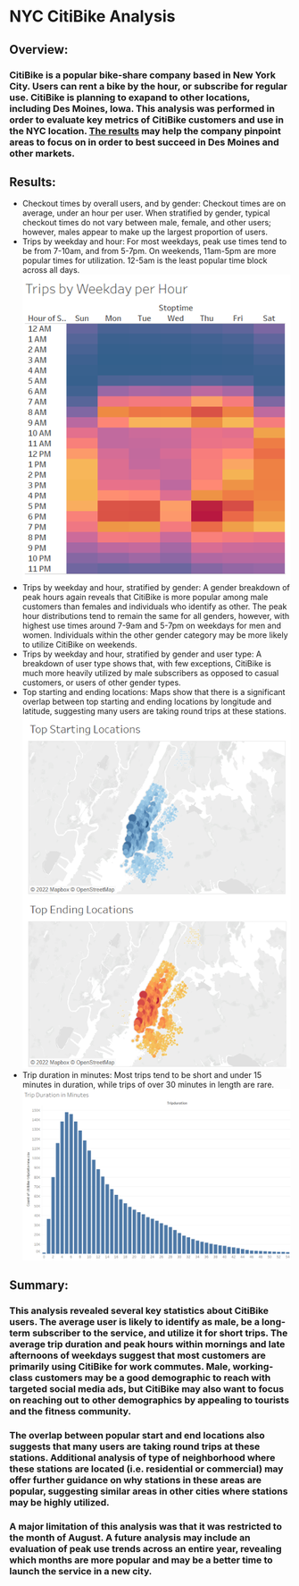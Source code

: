# NYC CitiBike Analysis 

## Overview:
### CitiBike is  a popular bike-share company based in New York City. Users can rent a bike by the hour, or subscribe for regular use. CitiBike is planning to exapand to other locations, including Des Moines, Iowa. This analysis was performed in order to evaluate key metrics of CitiBike customers and use in the NYC location. [The results](https://public.tableau.com/app/profile/elissewright/viz/NYC_CitiBike_Challenge_16717421039640/CitiBikeKeyMetrics?publish=yes) may help the company pinpoint areas to focus on in order to best succeed in Des Moines and other markets. 

## Results:
* Checkout times by overall users, and by gender: Checkout times are on average, under an hour per user. When stratified by gender, typical checkout times do not vary between male, female, and other users; however, males appear to make up the largest proportion of users. 
* Trips by weekday and hour: For most weekdays, peak use times tend to be from 7-10am, and from 5-7pm. On weekends, 11am-5pm are more popular times for utilization. 12-5am is the least popular time block across all days. 
![Peak Hours](https://github.com/elissewright/bikesharing/blob/main/images/top_times.png)
* Trips by weekday and hour, stratified by gender: A gender breakdown of peak hours again reveals that CitiBike is more popular among male customers than females and individuals who identify as other. The peak hour distributions tend to remain the same for all genders, however, with highest use times around 7-9am and 5-7pm on weekdays for men and women. Individuals within the other gender category may be more likely to utilize CitiBike on weekends.  
* Trips by weekday and hour, stratified by gender and user type: A breakdown of user type shows that, with few exceptions, CitiBike is much more heavily utilized by male subscribers as opposed to casual customers, or users of other gender types.  
* Top starting and ending locations: Maps show that there is a significant overlap between top starting and ending locations by longitude and latitude, suggesting many users are taking round trips at these stations. 
![Top Trip Locations](https://github.com/elissewright/bikesharing/blob/main/images/top_locations.png)
* Trip duration in minutes: Most trips tend to be short and under 15 minutes in duration, while trips of over 30 minutes in length are rare. 
![Typical Trip Duration](https://github.com/elissewright/bikesharing/blob/main/images/trip_duration.png)

## Summary: 
### This analysis revealed several key statistics about CitiBike users. The average user is likely to identify as male, be a long-term subscriber to the service, and utilize it for short trips. The average trip duration and peak hours within mornings and late afternoons of weekdays suggest that most customers are primarily using CitiBike for work commutes. Male, working-class customers may be a good demographic to reach with targeted social media ads, but CitiBike may also want to focus on reaching out to other demographics by appealing to tourists and the fitness community. 
### The overlap between popular start and end locations also suggests that many users are taking round trips at these stations. Additional analysis of type of neighborhood where these stations are located (i.e. residential or commercial) may offer further guidance on why stations in these areas are popular, suggesting similar areas in other cities where stations may be highly utilized. 
### A major limitation of this analysis was that it was restricted to the month of August. A future analysis may include an evaluation of peak use trends across an entire year, revealing which months are more popular and may be a better time to launch the service in a new city. 
